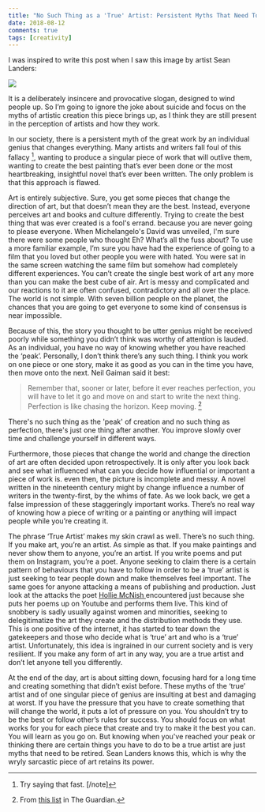 ```yaml
---  
title: "No Such Thing as a 'True' Artist: Persistent Myths That Need To Be Retired"  
date: 2018-08-12
comments: true  
tags: [creativity]  
---  
```


I was inspired to write this post when I saw this image by artist Sean Landers:

<img src="/assets/images/articles/true-artists.jpeg" class="responsive"><br>

It is a deliberately insincere and provocative slogan, designed to wind people up. So I’m going to ignore the joke about suicide and focus on the myths of artistic creation this piece brings up, as I think they are still present in the perception of artists and how they work.  

In our society, there is a persistent myth of the great work by an individual genius that changes everything. Many artists and writers fall foul of this fallacy [^1], wanting to produce a singular piece of work that will outlive them, wanting to create the best painting that’s ever been done or the most heartbreaking, insightful novel that’s ever been written. The only problem is that this approach is flawed.  

Art is entirely subjective. Sure, you get some pieces that change the direction of art, but that doesn’t mean they are the best. Instead, everyone perceives art and books and culture differently. Trying to create the best thing that was ever created is a fool's errand. because you are never going to please everyone. When Michelangelo's David was unveiled, I'm sure there were some people who thought Eh? What’s all the fuss about? To use a more familiar example, I’m sure you have had the experience of going to a film that you loved but other people you were with hated. You were sat in the same screen watching the same film but somehow had completely different experiences. You can’t create the single best work of art any more than you can make the best cube of air. Art is messy and complicated and our reactions to it are often confused, contradictory and all over the place. The world is not simple. With seven billion people on the planet, the chances that you are going to get everyone to some kind of consensus is near impossible.  


Because of this, the story you thought to be utter genius might be received poorly while something you didn’t think was worthy of attention is lauded. As an individual, you have no way of knowing whether you have reached the ‘peak’. Personally, I don’t think there’s any such thing. I think you work on one piece or one story, make it as good as you can in the time you have, then move onto the next. Neil Gaiman said it best:  

> Remember that, sooner or later, before it ever reaches perfection, you will have to let it go and move on and start to write the next thing. Perfection is like chasing the horizon. Keep moving. [^2]

There's no such thing as the 'peak' of creation and no such thing as perfection, there's just one thing after another. You improve slowly over time and challenge yourself in different ways.   

Furthermore, those pieces that change the world and change the direction of art are often decided upon retrospectively. It is only after you look back and see what influenced what can you decide how influential or important a piece of work is. even then, the picture is incomplete and messy. A novel written in the nineteenth century might by change influence a number of writers in the twenty-first, by the whims of fate. As we look back, we get a false impression of these staggeringly important works. There’s no real way of knowing how a piece of writing or a painting or anything will impact people while you’re creating it.  

The phrase ‘True Artist’ makes my skin crawl as well. There’s no such thing. If you make art, you’re an artist. As simple as that. If you make paintings and never show them to anyone, you’re an artist. If you write poems and put them on Instagram, you’re a poet. Anyone seeking to claim there is a certain pattern of behaviours that you have to follow in order to be a ‘true’ artist is just seeking to tear people down and make themselves feel important. The same goes for anyone attacking a means of publishing and production. Just look at the attacks the poet <a href="https://www.thebookseller.com/news/watts-questions-poetry-kaur-mcnish-and-tempest-712346">Hollie McNish </a>encountered just because she puts her poems up on Youtube and performs them live. This kind of snobbery is sadly usually against women and minorities, seeking to delegitimatize the art they create and the distribution methods they use. This is one positive of the internet, it has started to tear down the gatekeepers and those who decide what is ‘true’ art and who is a ‘true’ artist. Unfortunately, this idea is ingrained in our current society and is very resilient. If you make any form of art in any way, you are a true artist and don’t let anyone tell you differently.  

At the end of the day, art is about sitting down, focusing hard for a long time and creating something that didn’t exist before. These myths of the ‘true’ artist and of one singular piece of genius are insulting at best and damaging at worst. If you have the pressure that you have to create something that will change the world, it puts a lot of pressure on you. You shouldn’t try to be the best or follow other’s rules for success. You should focus on what works for you for each piece that create and try to make it the best you can. You will learn as you go on. But knowing when you've reached your peak or thinking there are certain things you have to do to be a true artist are just myths that need to be retired. Sean Landers knows this, which is why the wryly sarcastic piece of art retains its power.<br />  
[^1]: Try saying that fast. [/note]
[^2]: From <a href="https://www.theguardian.com/books/2010/feb/20/ten-rules-for-writing-fiction-part-one">this list</a> in The Guardian.
